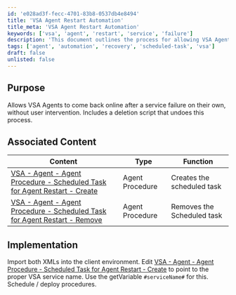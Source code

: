 ```yaml
---
id: 'e028ad3f-fecc-4701-83b8-0537db4e8494'
title: 'VSA Agent Restart Automation'
title_meta: 'VSA Agent Restart Automation'
keywords: ['vsa', 'agent', 'restart', 'service', 'failure']
description: 'This document outlines the process for allowing VSA Agents to automatically come back online after a service failure without user intervention. It includes a deletion script to undo the process if necessary and provides links to associated agent procedures for creating and removing scheduled tasks.'
tags: ['agent', 'automation', 'recovery', 'scheduled-task', 'vsa']
draft: false
unlisted: false
---
```

## Purpose

Allows VSA Agents to come back online after a service failure on their own, without user intervention. Includes a deletion script that undoes this process.

## Associated Content

| Content                                                                                     | Type            | Function                      |
|---------------------------------------------------------------------------------------------|-----------------|-------------------------------|
| [VSA - Agent - Agent Procedure - Scheduled Task for Agent Restart - Create](https://proval.itglue.com/DOC-5078775-9791995) | Agent Procedure  | Creates the scheduled task    |
| [VSA - Agent - Agent Procedure - Scheduled Task for Agent Restart - Remove](https://proval.itglue.com/DOC-5078775-9792117) | Agent Procedure  | Removes the Scheduled task    |

## Implementation

Import both XMLs into the client environment. Edit [VSA - Agent - Agent Procedure - Scheduled Task for Agent Restart - Create](https://proval.itglue.com/DOC-5078775-9791995) to point to the proper VSA service name. Use the getVariable `#serviceName#` for this. Schedule / deploy procedures.






